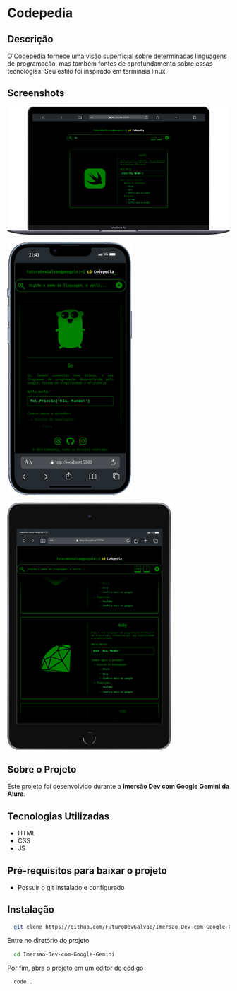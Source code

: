 # Codepedia

## Descrição

O Codepedia fornece uma visão superficial sobre determinadas linguagens de programação, mas também fontes de aprofundamento sobre essas tecnologias. Seu estilo foi inspirado em terminais linux.

## Screenshots

![App Screenshot](img/Macbook-Air-localhost.png)

![App Screenshot](img/iPhone-13-PRO-localhost.png)

![App Screenshot](img/iPad-Mini-localhost.png)

## Sobre o Projeto

Este projeto foi desenvolvido durante a **Imersão Dev com Google Gemini da Alura**.

## Tecnologias Utilizadas

- HTML
- CSS
- JS

## Pré-requisitos para baixar o projeto

- Possuir o git instalado e configurado

## Instalação

```bash
  git clone https://github.com/FuturoDevGalvao/Imersao-Dev-com-Google-Gemini.git
```

Entre no diretório do projeto

```bash
  cd Imersao-Dev-com-Google-Gemini
```

Por fim, abra o projeto em um editor de código

```bash
  code .
```
